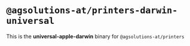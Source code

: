 # `@agsolutions-at/printers-darwin-universal`

This is the **universal-apple-darwin** binary for `@agsolutions-at/printers`
